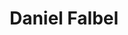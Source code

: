 ---
title: "Daniel Falbel"
cargo: "Sócio e Professor"
foto: "/img/equipe/daniel.jpeg"
facebook: "https://www.facebook.com/danielfalbel"
linkedin: "https://www.linkedin.com/in/daniel-falbel-54b1a834/"
twitter: "https://twitter.com/dfalbel"
github: "https://github.com/dfalbel"
---